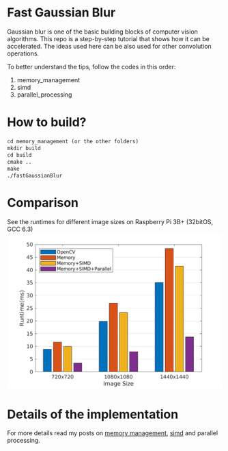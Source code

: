 # Fast Gaussian Blur
Gaussian blur is one of the basic building blocks of computer vision algorithms. This repo is a step-by-step tutorial that shows how it can be accelerated. The ideas used here can be also used for other convolution operations.

To better understand the tips, follow the codes in this order:
1. memory_management 
2. simd
3. parallel_processing

# How to build?
```
cd memory_management (or the other folders)
mkdir build
cd build
cmake ..
make
./fastGaussianBlur
```
# Comparison
See the runtimes for different image sizes on Raspberry Pi 3B+ (32bitOS, GCC 6.3) 
<img src="Comparison.jpg" width="600" >

# Details of the implementation
For more details read my posts on [memory management](http://imrid.net/?p=4142), [simd](http://imrid.net/?p=4173) and parallel processing.
